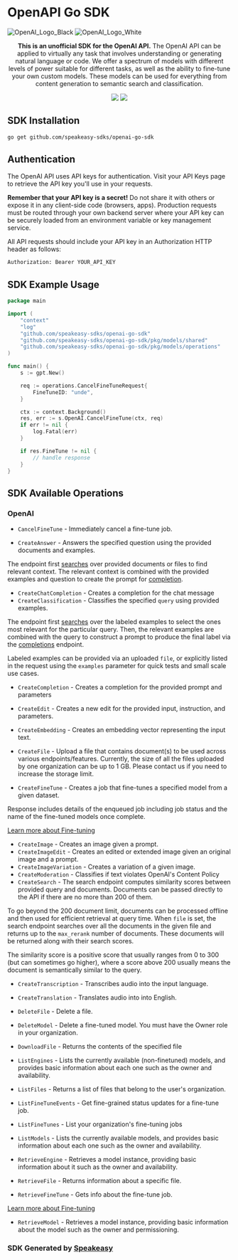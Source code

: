 # OpenAPI Go SDK

![OpenAI_Logo_Black](https://user-images.githubusercontent.com/6267663/220744241-48f469af-40b6-4d7f-ab48-8426b30189f0.svg#gh-light-mode-only)
![OpenAI_Logo_White](https://user-images.githubusercontent.com/6267663/220744513-66c99d0e-ed91-4577-982f-e7128d35ce95.svg#gh-dark-mode-only)

<div align="center">
   <p><strong>This is an unofficial SDK for the OpenAI API.</strong>  The OpenAI API can be applied to virtually any task that involves understanding or generating natural language or code. We offer a spectrum of models with different levels of power suitable for different tasks, as well as the ability to fine-tune your own custom models. These models can be used for everything from content generation to semantic search and classification.</p>
   <a href="https://github.com/speakeasy-sdks/openai-go-sdk/actions"><img src="https://img.shields.io/github/actions/workflow/status/speakeasy-sdks/openai-go-sdk/speakeasy_sdk_generation.yml?style=for-the-badge" /></a>
  <a href="https://platform.openai.com/docs/introduction"><img src="https://img.shields.io/static/v1?label=Docs&message=API Ref&color=2ca47c&style=for-the-badge" /></a>
</div> 

<!-- Start SDK Installation -->
## SDK Installation

```bash
go get github.com/speakeasy-sdks/openai-go-sdk
```
<!-- End SDK Installation -->

## Authentication

The OpenAI API uses API keys for authentication. Visit your API Keys page to retrieve the API key you'll use in your requests.

**Remember that your API key is a secret!** Do not share it with others or expose it in any client-side code (browsers, apps). Production requests must be routed through your own backend server where your API key can be securely loaded from an environment variable or key management service.

All API requests should include your API key in an Authorization HTTP header as follows:

```bash
Authorization: Bearer YOUR_API_KEY
```

## SDK Example Usage
<!-- Start SDK Example Usage -->
```go
package main

import (
    "context"
    "log"
    "github.com/speakeasy-sdks/openai-go-sdk"
    "github.com/speakeasy-sdks/openai-go-sdk/pkg/models/shared"
    "github.com/speakeasy-sdks/openai-go-sdk/pkg/models/operations"
)

func main() {
    s := gpt.New()

    req := operations.CancelFineTuneRequest{
        FineTuneID: "unde",
    }

    ctx := context.Background()
    res, err := s.OpenAI.CancelFineTune(ctx, req)
    if err != nil {
        log.Fatal(err)
    }

    if res.FineTune != nil {
        // handle response
    }
}
```
<!-- End SDK Example Usage -->

<!-- Start SDK Available Operations -->
## SDK Available Operations


### OpenAI

* `CancelFineTune` - Immediately cancel a fine-tune job.

* `CreateAnswer` - Answers the specified question using the provided documents and examples.

The endpoint first [searches](/docs/api-reference/searches) over provided documents or files to find relevant context. The relevant context is combined with the provided examples and question to create the prompt for [completion](/docs/api-reference/completions).

* `CreateChatCompletion` - Creates a completion for the chat message
* `CreateClassification` - Classifies the specified `query` using provided examples.

The endpoint first [searches](/docs/api-reference/searches) over the labeled examples
to select the ones most relevant for the particular query. Then, the relevant examples
are combined with the query to construct a prompt to produce the final label via the
[completions](/docs/api-reference/completions) endpoint.

Labeled examples can be provided via an uploaded `file`, or explicitly listed in the
request using the `examples` parameter for quick tests and small scale use cases.

* `CreateCompletion` - Creates a completion for the provided prompt and parameters
* `CreateEdit` - Creates a new edit for the provided input, instruction, and parameters.
* `CreateEmbedding` - Creates an embedding vector representing the input text.
* `CreateFile` - Upload a file that contains document(s) to be used across various endpoints/features. Currently, the size of all the files uploaded by one organization can be up to 1 GB. Please contact us if you need to increase the storage limit.

* `CreateFineTune` - Creates a job that fine-tunes a specified model from a given dataset.

Response includes details of the enqueued job including job status and the name of the fine-tuned models once complete.

[Learn more about Fine-tuning](/docs/guides/fine-tuning)

* `CreateImage` - Creates an image given a prompt.
* `CreateImageEdit` - Creates an edited or extended image given an original image and a prompt.
* `CreateImageVariation` - Creates a variation of a given image.
* `CreateModeration` - Classifies if text violates OpenAI's Content Policy
* `CreateSearch` - The search endpoint computes similarity scores between provided query and documents. Documents can be passed directly to the API if there are no more than 200 of them.

To go beyond the 200 document limit, documents can be processed offline and then used for efficient retrieval at query time. When `file` is set, the search endpoint searches over all the documents in the given file and returns up to the `max_rerank` number of documents. These documents will be returned along with their search scores.

The similarity score is a positive score that usually ranges from 0 to 300 (but can sometimes go higher), where a score above 200 usually means the document is semantically similar to the query.

* `CreateTranscription` - Transcribes audio into the input language.
* `CreateTranslation` - Translates audio into into English.
* `DeleteFile` - Delete a file.
* `DeleteModel` - Delete a fine-tuned model. You must have the Owner role in your organization.
* `DownloadFile` - Returns the contents of the specified file
* `ListEngines` - Lists the currently available (non-finetuned) models, and provides basic information about each one such as the owner and availability.
* `ListFiles` - Returns a list of files that belong to the user's organization.
* `ListFineTuneEvents` - Get fine-grained status updates for a fine-tune job.

* `ListFineTunes` - List your organization's fine-tuning jobs

* `ListModels` - Lists the currently available models, and provides basic information about each one such as the owner and availability.
* `RetrieveEngine` - Retrieves a model instance, providing basic information about it such as the owner and availability.
* `RetrieveFile` - Returns information about a specific file.
* `RetrieveFineTune` - Gets info about the fine-tune job.

[Learn more about Fine-tuning](/docs/guides/fine-tuning)

* `RetrieveModel` - Retrieves a model instance, providing basic information about the model such as the owner and permissioning.
<!-- End SDK Available Operations -->

### SDK Generated by [Speakeasy](https://docs.speakeasyapi.dev/docs/using-speakeasy/client-sdks)
